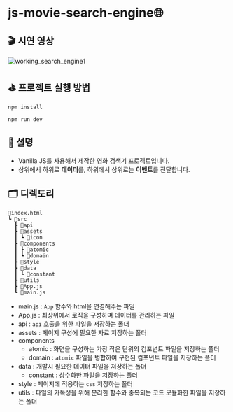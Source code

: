 # js-movie-search-engine🌐 
## 🎬 시연 영상
![working_search_engine1](https://user-images.githubusercontent.com/70738281/160238421-7092f335-401d-4078-a6da-448bda1fc172.gif)
## ⛳ 프로젝트 실행 방법
```
npm install

npm run dev
```

## 📌 설명
- Vanilla JS를 사용해서 제작한 영화 검색기 프로젝트입니다.
- 상위에서 하위로 **데이터**를, 하위에서 상위로는 **이벤트**를 전달합니다.
## 🗂️ 디렉토리
```
📜index.html
┗ 📂src
  ┣ 📂api
  ┣ 📂assets
  ┃ ┗ 📂icon
  ┣ 📂components
  ┃ ┣ 📂atomic
  ┃ ┗ 📂domain
  ┣ 📂style
  ┣ 📂data
  ┃ ┗ 📂constant
  ┣ 📂utils
  ┣ 📜App.js
  ┗ 📜main.js

```
- main.js : `App` 함수와 html을 연결해주는 파일
- App.js : 최상위에서 로직을 구성하며 데이터를 관리하는 파일
- api : `api` 호출을 위한 파일을 저장하는 폴더
- assets : 페이지 구성에 필요한 자료 저장하는 폴더
- components 
  - atomic : 화면을 구성하는 가장 작은 단위의 컴포넌트 파일을 저장하는 폴더
  - domain : `atomic` 파일을 병합하여 구현된 컴포넌트 파일을 저장하는 폴더
- data : 개발시 필요한 데이터 파일을 저장하는 폴더
  - constant : 상수화한 파일을 저장하는 폴더
- style : 페이지에 적용하는 `css` 저장하는 폴더
- utils : 파일의 가독성을 위해 분리한 함수와 중복되는 코드 모듈화한 파일을 저장하는 폴더

